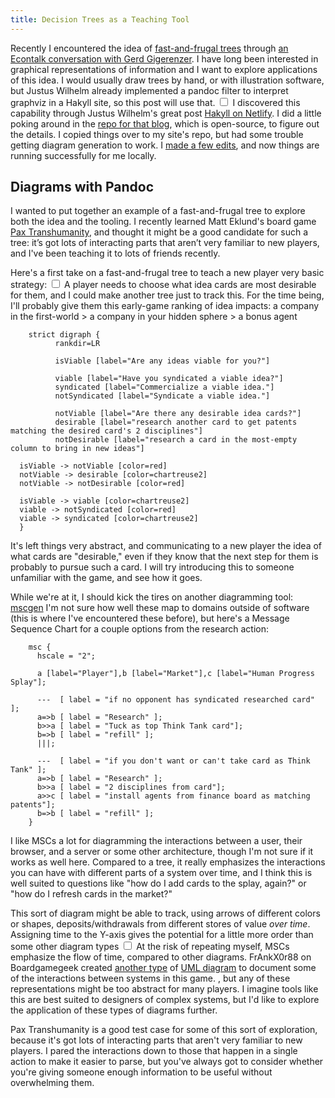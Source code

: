 ```yaml
---
title: Decision Trees as a Teaching Tool
---
```


Recently I encountered the idea of [fast-and-frugal trees](https://en.wikipedia.org/wiki/Fast-and-frugal_trees) through [an Econtalk conversation with Gerd Gigerenzer](https://www.econtalk.org/gerd-gigerenzer-on-gut-feelings/). I have long been interested in graphical representations of information and I want to explore applications of this idea.
I would usually draw trees by hand, or with illustration software, but Justus Wilhelm already implemented a pandoc filter to interpret graphviz in a Hakyll site, so this post will use that.
<label for="sn-thanks" class="margin-toggle sidenote-number"></label>
  <input type="checkbox" id="sn-thanks" class="margin-toggle">
  <span class="sidenote">
I discovered this capability through Justus Wilhelm's great post [Hakyll on Netlify](https://www.justus.pw/posts/2019-09-01-hakyll-on-netlify.html).
I did a little poking around in the [repo for that blog](https://github.com/justuswilhelm/personal-website), which is open-source, to figure out the details.
I copied things over to my site's repo, but had some trouble getting diagram generation to work. I [made a few edits](https://github.com/armatures/blog/commit/4fb45913d29a29e92c1cab35d98754f4dfa5de79), and now things are running successfully for me locally.
</span>

## Diagrams with Pandoc

I wanted to put together an example of a fast-and-frugal tree to explore both the idea and the tooling. 
I recently learned Matt Eklund's board game [Pax Transhumanity](https://ionsmg.com/products/pax-transhumanity), and thought it might be a good candidate for such a tree: it’s got lots of interacting parts that aren’t very familiar to new players, and I've been teaching it to lots of friends recently.

Here's a first take on a fast-and-frugal tree to teach a new player very basic strategy:
<label for="sn-strategy" class="margin-toggle sidenote-number"></label>
  <input type="checkbox" id="sn-strategy" class="margin-toggle">
  <span class="sidenote">
  A player needs to choose what idea cards are most desirable for them, and I could make another tree just to track this. For the time being, I'll probably give them this early-game ranking of idea impacts:
  a company in the first-world > a company in your hidden sphere > a bonus agent
  </span>

```graphviz
    strict digraph {
          rankdir=LR

          isViable [label="Are any ideas viable for you?"]

          viable [label="Have you syndicated a viable idea?"]
          syndicated [label="Commercialize a viable idea."]
          notSyndicated [label="Syndicate a viable idea."]

          notViable [label="Are there any desirable idea cards?"]
          desirable [label="research another card to get patents matching the desired card's 2 disciplines"]
          notDesirable [label="research a card in the most-empty column to bring in new ideas"]

  isViable -> notViable [color=red]
  notViable -> desirable [color=chartreuse2]
  notViable -> notDesirable [color=red]

  isViable -> viable [color=chartreuse2]
  viable -> notSyndicated [color=red]
  viable -> syndicated [color=chartreuse2]
  }
```
It's left things very abstract, and communicating to a new player the idea of what cards are "desirable," even if they know that the next step for them is probably to pursue such a card.
I will try introducing this to someone unfamiliar with the game, and see how it goes.

While we're at it, I should kick the tires on another diagramming tool: [mscgen](http://www.mcternan.me.uk/mscgen/) 
I'm not sure how well these map to domains outside of software (this is where I've encountered these before), but here's a Message Sequence Chart for a couple options from the research action:
```msc
    msc {
      hscale = "2";

      a [label="Player"],b [label="Market"],c [label="Human Progress Splay"];

      ---  [ label = "if no opponent has syndicated researched card" ];
      a=>b [ label = "Research" ];
      b>>a [ label = "Tuck as top Think Tank card"];
      b=>b [ label = "refill" ];
      |||;
      
      ---  [ label = "if you don't want or can't take card as Think Tank" ];
      a=>b [ label = "Research" ];
      b>>a [ label = "2 disciplines from card"];
      a>>c [ label = "install agents from finance board as matching patents"];
      b=>b [ label = "refill" ];
    }
```

I like MSCs a lot for diagramming the interactions between a user, their browser, and a server or some other architecture, though I'm not sure if it works as well here.
Compared to a tree, it really emphasizes the interactions you can have with different parts of a system over time, and I think this is well suited to questions like "how do I add cards to the splay, again?" or "how do I refresh cards in the market?"

This sort of diagram might be able to track, using arrows of different colors or shapes, deposits/withdrawals from different stores of value _over time_. Assigning time to the Y-axis gives the potential for a little more order than some other diagram types
<label for="sn-frank" class="margin-toggle sidenote-number"></label>
  <input type="checkbox" id="sn-frank" class="margin-toggle">
  <span class="sidenote">
At the risk of repeating myself, MSCs emphasize the flow of time, compared to other diagrams.
FrAnkX0r88 on Boardgamegeek created [another type](https://www.boardgamegeek.com/filepage/191327/lifecycle-pax-transhumanity) of [UML diagram](https://en.wikipedia.org/wiki/Unified_Modeling_Language#Diagrams) to document some of the interactions between systems in this game.
</span>
, but any of these representations might be too abstract for many players. I imagine tools like this are best suited to designers of complex systems, but I'd like to explore the application of these types of diagrams further.

Pax Transhumanity is a good test case for some of this sort of exploration, because it's got lots of interacting parts that aren't very familiar to new players.
I pared the interactions down to those that happen in a single action to make it easier to parse, but you've always got to consider whether you're giving someone enough information to be useful without overwhelming them.


